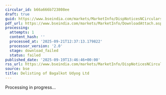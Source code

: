 ```yaml
---
circular_id: b66a666b723808ee
draft: true
guid: https://www.bseindia.com/markets/MarketInfo/DispNoticesNCirculars.aspx?Noticeid={CFDFF189-C944-442E-A24A-422E994DE478}&noticeno=20250919-40&dt=09/19/2025&icount=40&totcount=44&flag=0
pdf_url: https://www.bseindia.com/markets/MarketInfo/DownloadAttach.aspx?id=20250919-40&attachedId=
processing:
  attempts: 1
  content_hash: ''
  processed_at: '2025-09-21T12:37:13.179822'
  processor_version: '2.0'
  stage: download_failed
  status: failed
published_date: '2025-09-19T13:46:46+00:00'
rss_url: https://www.bseindia.com/markets/MarketInfo/DispNoticesNCirculars.aspx?Noticeid={CFDFF189-C944-442E-A24A-422E994DE478}&noticeno=20250919-40&dt=09/19/2025&icount=40&totcount=44&flag=0
source: bse
title: Delisting of Bagalkot Udyog Ltd
---
```


Processing in progress...